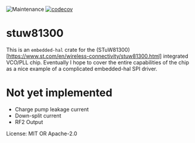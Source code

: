 ![Maintenance](https://img.shields.io/badge/maintenance-passivley--developed-brightgreen.svg)
[![codecov](https://codecov.io/gh/kiranshila/stuw81300/branch/main/graph/badge.svg?token=PDFYBODGMU)](https://codecov.io/gh/kiranshila/stuw81300)

# stuw81300

This is an `embedded-hal` crate for the (STuW81300)[https://www.st.com/en/wireless-connectivity/stuw81300.html] integrated VCO/PLL chip.
Eventually I hope to cover the entire capabilities of the chip as a nice example of a complicated embedded-hal SPI driver.

# Not yet implemented

- Charge pump leakage current
- Down-split current
- RF2 Output

License: MIT OR Apache-2.0
